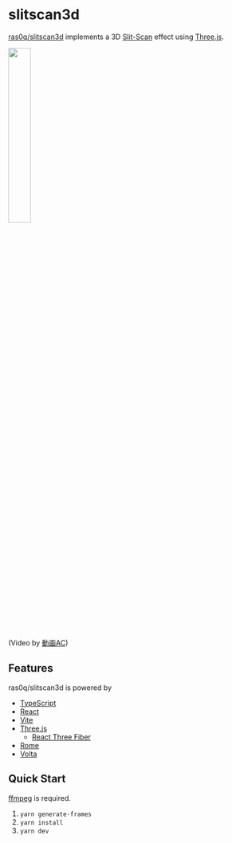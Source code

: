 # slitscan3d

[ras0q/slitscan3d](https://github.com/ras0q/slitscan3d) implements a 3D [Slit-Scan](https://en.wikipedia.org/wiki/Slit-scan_photography) effect using [Three.js](https://threejs.org/).

<img src="preview.gif" width="30%" />

(Video by [動画AC](https://video-ac.com/video/6))

## Features

ras0q/slitscan3d is powered by

- [TypeScript](https://www.typescriptlang.org/)
- [React](https://reactjs.org/)
- [Vite](https://vitejs.dev/)
- [Three.js](https://threejs.org/)
  - [React Three Fiber](https://docs.pmnd.rs/react-three-fiber/)
- [Rome](https://rome.tools/)
- [Volta](https://volta.sh/)

## Quick Start

[ffmpeg](https://ffmpeg.org/) is required.

1. `yarn generate-frames`
2. `yarn install`
3. `yarn dev`
